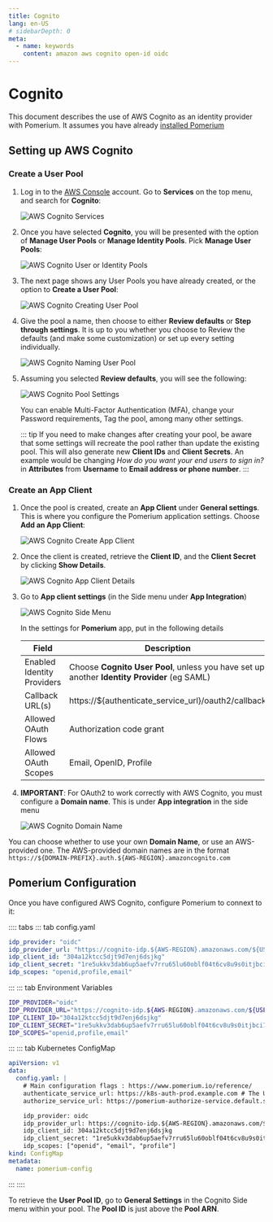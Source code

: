 ```yaml
---
title: Cognito
lang: en-US
# sidebarDepth: 0
meta:
  - name: keywords
    content: amazon aws cognito open-id oidc
---
```


# Cognito

This document describes the use of AWS Cognito as an identity provider with Pomerium. It assumes you have already [installed Pomerium](/docs/install/readme.md)

## Setting up AWS Cognito

### Create a User Pool

1. Log in to the [AWS Console](https://console.aws.amazon.com) account. Go to **Services** on the top menu, and search for **Cognito**:

   ![AWS Cognito Services](./img/cognito/cognito-service.png)

1. Once you have selected **Cognito**, you will be presented with the option of **Manage User Pools** or **Manage Identity Pools**. Pick **Manage User Pools**:

   ![AWS Cognito User or Identity Pools](./img/cognito/cognito-pools.png)

1. The next page shows any User Pools you have already created, or the option to **Create a User Pool**:

   ![AWS Cognito Creating User Pool](./img/cognito/cognito-create-pool.png)

1. Give the pool a name, then choose to either **Review defaults** or **Step through settings**. It is up to you whether you choose to Review the defaults (and make some customization) or set up every setting individually.

   ![AWS Cognito Naming User Pool](./img/cognito/cognito-user-pool-name.png)

1. Assuming you selected **Review defaults**, you will see the following:

   ![AWS Cognito Pool Settings](./img/cognito/cognito-pool-settings.png)

   You can enable Multi-Factor Authentication (MFA), change your Password requirements, Tag the pool, among many other settings.

   ::: tip
   If you need to make changes after creating your pool, be aware that some settings will recreate the pool rather than update the existing pool. This will also generate new **Client IDs** and **Client Secrets**. An example would be changing _How do you want your end users to sign in?_ in **Attributes** from **Username** to **Email address or phone number**.
   :::

### Create an App Client

1. Once the pool is created, create an **App Client** under **General settings**. This is where you configure the Pomerium application settings. Choose **Add an App Client**:

   ![AWS Cognito Create App Client](./img/cognito/cognito-app-client-create.png)

1. Once the client is created, retrieve the **Client ID**, and the **Client Secret** by clicking **Show Details**.

   ![AWS Cognito App Client Details](./img/cognito/cognito-app-client-details.png)

1. Go to **App client settings** (in the Side menu under **App Integration**)

   ![AWS Cognito Side Menu](./img/cognito/cognito-side-menu.png)

   In the settings for **Pomerium** app, put in the following details

   | **Field**                  | **Description**                                                                              |
   | -------------------------- | -------------------------------------------------------------------------------------------- |
   | Enabled Identity Providers | Choose **Cognito User Pool**, unless you have set up another **Identity Provider** (eg SAML) |
   | Callback URL(s)            | https://${authenticate_service_url}/oauth2/callback                                          |
   | Allowed OAuth Flows        | Authorization code grant                                                                     |
   | Allowed OAuth Scopes       | Email, OpenID, Profile                                                                       |

1. **IMPORTANT**: For OAuth2 to work correctly with AWS Cognito, you must configure a **Domain name**. This is under **App integration** in the side menu

   ![AWS Cognito Domain Name](./img/cognito/cognito-domain-name.png)

You can choose whether to use your own **Domain Name**, or use an AWS-provided one. The AWS-provided domain names are in the format `https://${DOMAIN-PREFIX}.auth.${AWS-REGION}.amazoncognito.com`

## Pomerium Configuration

Once you have configured AWS Cognito, configure Pomerium to connext to it:

:::: tabs
::: tab config.yaml
```yaml
idp_provider: "oidc"
idp_provider_url: "https://cognito-idp.${AWS-REGION}.amazonaws.com/${USER-POOL-ID}"
idp_client_id: "304a12ktcc5djt9d7enj6dsjkg"
idp_client_secret: "1re5ukkv3dab6up5aefv7rru65lu60oblf04t6cv8u9s0itjbci7"
idp_scopes: "openid,profile,email"
```
:::
::: tab Environment Variables
```bash
IDP_PROVIDER="oidc"
IDP_PROVIDER_URL="https://cognito-idp.${AWS-REGION}.amazonaws.com/${USER-POOL-ID}"
IDP_CLIENT_ID="304a12ktcc5djt9d7enj6dsjkg"
IDP_CLIENT_SECRET="1re5ukkv3dab6up5aefv7rru65lu60oblf04t6cv8u9s0itjbci7"
IDP_SCOPES="openid,profile,email"
```
:::
::: tab Kubernetes ConfigMap
```yaml
apiVersion: v1
data:
  config.yaml: |
    # Main configuration flags : https://www.pomerium.io/reference/
    authenticate_service_url: https://k8s-auth-prod.example.com # The URL you have set up for the Pomerium Authentication service
    authorize_service_url: https://pomerium-authorize-service.default.svc.cluster.local

    idp_provider: oidc
    idp_provider_url: https://cognito-idp.${AWS-REGION}.amazonaws.com/${USER_POOL_ID}
    idp_client_id: 304a12ktcc5djt9d7enj6dsjkg
    idp_client_secret: "1re5ukkv3dab6up5aefv7rru65lu60oblf04t6cv8u9s0itjbci7"
    idp_scopes: ["openid", "email", "profile"]
kind: ConfigMap
metadata:
  name: pomerium-config
```
:::
::::

To retrieve the **User Pool ID**, go to **General Settings** in the Cognito Side menu within your pool. The **Pool ID** is just above the **Pool ARN**.
